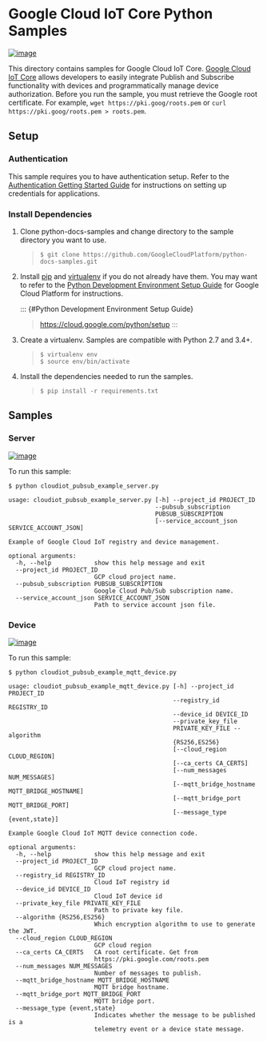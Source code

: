 Google Cloud IoT Core Python Samples
====================================

[![image](https://gstatic.com/cloudssh/images/open-btn.png)](https://console.cloud.google.com/cloudshell/open?git_repo=https://github.com/GoogleCloudPlatform/python-docs-samples&page=editor&open_in_editor=/README.rst)

This directory contains samples for Google Cloud IoT Core. [Google Cloud
IoT Core](https://cloud.google.com/iot/docs) allows developers to easily
integrate Publish and Subscribe functionality with devices and
programmatically manage device authorization. Before you run the sample,
you must retrieve the Google root certificate. For example,
`wget https://pki.goog/roots.pem` or
`curl https://pki.goog/roots.pem > roots.pem`.

Setup
-----

### Authentication

This sample requires you to have authentication setup. Refer to the
[Authentication Getting Started
Guide](https://cloud.google.com/docs/authentication/getting-started) for
instructions on setting up credentials for applications.

### Install Dependencies

1.  Clone python-docs-samples and change directory to the sample
    directory you want to use.

    > ``` {.bash}
    > $ git clone https://github.com/GoogleCloudPlatform/python-docs-samples.git
    > ```

2.  Install [pip](https://pip.pypa.io/) and
    [virtualenv](https://virtualenv.pypa.io/) if you do not already have
    them. You may want to refer to the [Python Development Environment
    Setup Guide]() for Google Cloud Platform for instructions.

    ::: {#Python Development Environment Setup Guide}
    > <https://cloud.google.com/python/setup>
    :::

3.  Create a virtualenv. Samples are compatible with Python 2.7 and
    3.4+.

    > ``` {.bash}
    > $ virtualenv env
    > $ source env/bin/activate
    > ```

4.  Install the dependencies needed to run the samples.

    > ``` {.bash}
    > $ pip install -r requirements.txt
    > ```

Samples
-------

### Server

[![image](https://gstatic.com/cloudssh/images/open-btn.png)](https://console.cloud.google.com/cloudshell/open?git_repo=https://github.com/GoogleCloudPlatform/python-docs-samples&page=editor&open_in_editor=/cloudiot_pubsub_example_server.py,/README.rst)

To run this sample:

``` {.bash}
$ python cloudiot_pubsub_example_server.py

usage: cloudiot_pubsub_example_server.py [-h] --project_id PROJECT_ID
                                         --pubsub_subscription
                                         PUBSUB_SUBSCRIPTION
                                         [--service_account_json SERVICE_ACCOUNT_JSON]

Example of Google Cloud IoT registry and device management.

optional arguments:
  -h, --help            show this help message and exit
  --project_id PROJECT_ID
                        GCP cloud project name.
  --pubsub_subscription PUBSUB_SUBSCRIPTION
                        Google Cloud Pub/Sub subscription name.
  --service_account_json SERVICE_ACCOUNT_JSON
                        Path to service account json file.
```

### Device

[![image](https://gstatic.com/cloudssh/images/open-btn.png)](https://console.cloud.google.com/cloudshell/open?git_repo=https://github.com/GoogleCloudPlatform/python-docs-samples&page=editor&open_in_editor=/cloudiot_pubsub_example_mqtt_device.py,/README.rst)

To run this sample:

``` {.bash}
$ python cloudiot_pubsub_example_mqtt_device.py

usage: cloudiot_pubsub_example_mqtt_device.py [-h] --project_id PROJECT_ID
                                              --registry_id REGISTRY_ID
                                              --device_id DEVICE_ID
                                              --private_key_file
                                              PRIVATE_KEY_FILE --algorithm
                                              {RS256,ES256}
                                              [--cloud_region CLOUD_REGION]
                                              [--ca_certs CA_CERTS]
                                              [--num_messages NUM_MESSAGES]
                                              [--mqtt_bridge_hostname MQTT_BRIDGE_HOSTNAME]
                                              [--mqtt_bridge_port MQTT_BRIDGE_PORT]
                                              [--message_type {event,state}]

Example Google Cloud IoT MQTT device connection code.

optional arguments:
  -h, --help            show this help message and exit
  --project_id PROJECT_ID
                        GCP cloud project name.
  --registry_id REGISTRY_ID
                        Cloud IoT registry id
  --device_id DEVICE_ID
                        Cloud IoT device id
  --private_key_file PRIVATE_KEY_FILE
                        Path to private key file.
  --algorithm {RS256,ES256}
                        Which encryption algorithm to use to generate the JWT.
  --cloud_region CLOUD_REGION
                        GCP cloud region
  --ca_certs CA_CERTS   CA root certificate. Get from
                        https://pki.google.com/roots.pem
  --num_messages NUM_MESSAGES
                        Number of messages to publish.
  --mqtt_bridge_hostname MQTT_BRIDGE_HOSTNAME
                        MQTT bridge hostname.
  --mqtt_bridge_port MQTT_BRIDGE_PORT
                        MQTT bridge port.
  --message_type {event,state}
                        Indicates whether the message to be published is a
                        telemetry event or a device state message.
```
